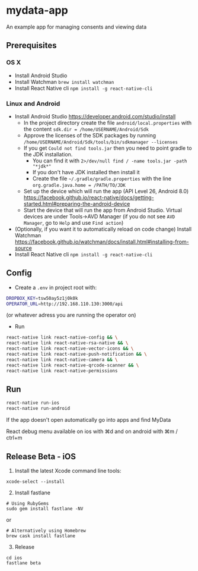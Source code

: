 # mydata-app

An example app for managing consents and viewing data

## Prerequisites

### OS X

- Install Android Studio
- Install Watchman `brew install watchman`
- Install React Native cli `npm install -g react-native-cli`

### Linux and Android

- Install Android Studio https://developer.android.com/studio/install
  - In the project directory create the file `android/local.properties` with the content `sdk.dir = /home/USERNAME/Android/Sdk`
  - Approve the licenses of the SDK packages by running `/home/USERNAME/Android/Sdk/tools/bin/sdkmanager --licenses`
  - If you get `Could not find tools.jar` then you need to point gradle to the JDK installation.
    - You can find it with `2>/dev/null find / -name tools.jar -path "*jdk*"`
    - If you don't have JDK installed then install it
    - Create the file `~/.gradle/gradle.properties` with the line `org.gradle.java.home = /PATH/TO/JDK`
  - Set up the device which will run the app (API Level 26, Android 8.0) https://facebook.github.io/react-native/docs/getting-started.html#preparing-the-android-device
  - Start the device that will run the app from Android Studio. Virtual devices are under Tools->AVD Manager (if you do not see `AVD Manager`, go to `Help` and use `Find action`)
- (Optionally, if you want it to automatically reload on code change) Install Watchman https://facebook.github.io/watchman/docs/install.html#installing-from-source
- Install React Native cli `npm install -g react-native-cli`

## Config

- Create a `.env` in project root with:

```bash
DROPBOX_KEY=tsw50ay5z1j0k0k
OPERATOR_URL=http://192.168.110.130:3000/api
```

(or whatever adress you are running the operator on)

- Run

```bash
react-native link react-native-config && \
react-native link react-native-rsa-native && \
react-native link react-native-vector-icons && \
react-native link react-native-push-notification && \
react-native link react-native-camera && \
react-native link react-native-qrcode-scanner && \
react-native link react-native-permissions
```

## Run

```bash
react-native run-ios
react-native run-android
```

If the app doesn't open automatically go into apps and find MyData

React debug menu available on ios with ⌘d and on android with ⌘m / ctrl+m

## Release Beta - iOS

1. Install the latest Xcode command line tools:

`xcode-select --install`

2. Install fastlane

```
# Using RubyGems
sudo gem install fastlane -NV
```

or

```
# Alternatively using Homebrew
brew cask install fastlane
```

3. Release

```
cd ios
fastlane beta
```
